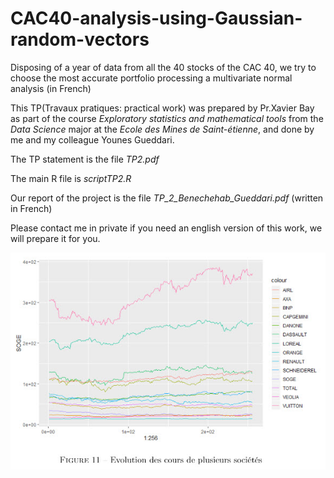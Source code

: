 # CAC40-analysis-using-Gaussian-random-vectors
Disposing of a year of data from all the 40 stocks of the CAC 40, we try to choose the most accurate portfolio processing a multivariate normal analysis (in French)

This TP(Travaux pratiques: practical work) was prepared by Pr.Xavier Bay as part of the course _Exploratory statistics and mathematical tools_ from the _Data Science_ major at the _Ecole des Mines de Saint-étienne_, and done by me and my colleague Younes Gueddari.

The TP statement is the file _TP2.pdf_

The main R file is _scriptTP2.R_

Our report of the project is the file _TP_2_Benechehab_Gueddari.pdf_ (written in French)

Please contact me in private if you need an english version of this work, we will prepare it for you.

<img src="1.jpg" alt="1"/>
